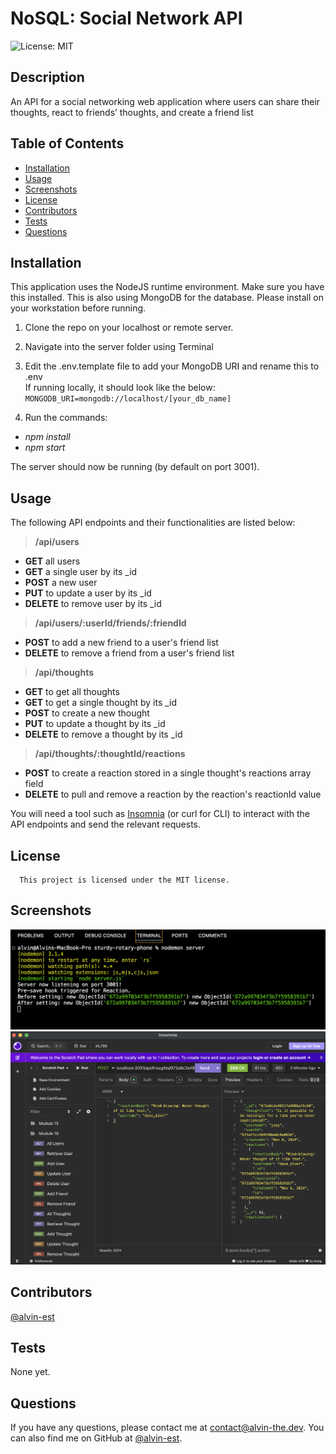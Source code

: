 # NoSQL: Social Network API
![License: MIT](https://img.shields.io/badge/License-MIT-yellow.svg)
## Description
An API for a social networking web application where users can share their thoughts, react to friends’ thoughts, and create a friend list
## Table of Contents
- [Installation](#installation)
- [Usage](#usage)
- [Screenshots](#screenshots)
- [License](#license)
- [Contributors](#Contributors)
- [Tests](#tests)
- [Questions](#questions)
## Installation
This application uses the NodeJS runtime environment. Make sure you have this installed. This is also using MongoDB for the database. Please install on your workstation before running.
1. Clone the repo on your localhost or remote server.

2. Navigate into the server folder using Terminal

3. Edit the .env.template file to add your MongoDB URI and rename this to .env  
If running locally, it should look like the below:
`MONGODB_URI=mongodb://localhost/[your_db_name]`

4. Run the commands:
- *npm install*
- *npm start*

The server should now be running (by default on port 3001).

## Usage
The following API endpoints and their functionalities are listed below:

> **/api/users**
- **GET** all users
- **GET** a single user by its _id 
- **POST** a new user
- **PUT** to update a user by its _id
- **DELETE** to remove user by its _id

> **/api/users/:userId/friends/:friendId**
- **POST** to add a new friend to a user's friend list
- **DELETE** to remove a friend from a user's friend list

> **/api/thoughts**
- **GET** to get all thoughts
- **GET** to get a single thought by its _id
- **POST** to create a new thought 
- **PUT** to update a thought by its _id
- **DELETE** to remove a thought by its _id

> **/api/thoughts/:thoughtId/reactions**
- **POST** to create a reaction stored in a single thought's reactions array field
- **DELETE** to pull and remove a reaction by the reaction's reactionId value

You will need a tool such as [Insomnia](https://insomnia.rest) (or curl for CLI) to interact with the API endpoints and send the relevant requests.
## License
      This project is licensed under the MIT license.
## Screenshots
![Screenshot1](./misc/screenshot1.png)
![Screenshot2](./misc/screenshot2.png)
## Contributors
[@alvin-est](https://github.com/@alvin-est)
## Tests
None yet.
## Questions
If you have any questions, please contact me at [contact@alvin-the.dev](mailto:contact@alvin-the.dev). You can also find me on GitHub at [@alvin-est](https://github.com/@alvin-est).  
